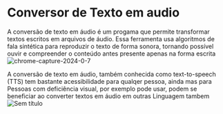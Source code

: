 # Conversor de Texto em audio

A conversão de texto em áudio é um progama que permite transformar textos escritos em arquivos de áudio. Essa ferramenta usa algoritmos de fala sintética para reproduzir o texto de forma sonora, tornando possível ouvir e compreender o conteúdo antes presente apenas na forma escrita
![chrome-capture-2024-0-7](https://github.com/ezequiel3e/converso-de-texto-em-audio/assets/98046274/9121c19c-7dc3-4bab-869c-a28bea4f01fe)

A conversão de texto em áudio, também conhecida como text-to-speech (TTS) tem bastante acessibilidade para qualqer pessoa, ainda mas para Pessoas com deficiência visual, por exemplo pode usar, podem se beneficiar ao converter textos em áudio em outras Linguagem tambem
![Sem título](https://github.com/ezequiel3e/converso-de-texto-em-audio/assets/98046274/64ed0042-6011-4e4b-85e2-f28167313a49)
